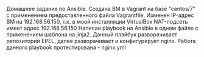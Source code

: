 Домашнее задание по Ansible.
Создана ВМ в Vagrant на базе "centos/7" с применением предоставленного файла Vagrantfile. Изменен IP-адрес ВМ на 192.168.56.150, т.к. в моей инсталляции VirtualBox NAT-подсеть имеет адрес 192.168.56.150
Написан playbook на Ansible в одном файле с применением шаблона на jinja2. Данный плэйбук разворачивает репозиторий EPEL, далее разворачивает и конфигурирует nginx. Работа данного playbook протестирована - nginx.yml
